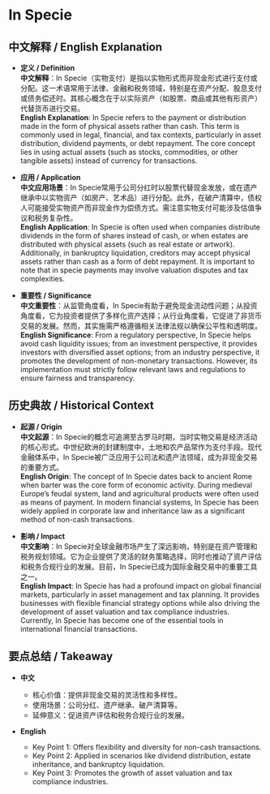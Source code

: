# In Specie

## 中文解释 / English Explanation

* **定义 / Definition**  
  **中文解释**：In Specie（实物支付）是指以实物形式而非现金形式进行支付或分配。这一术语常用于法律、金融和税务领域，特别是在资产分配、股息支付或债务偿还时。其核心概念在于以实际资产（如股票、商品或其他有形资产）代替货币进行交易。  
  **English Explanation**: In Specie refers to the payment or distribution made in the form of physical assets rather than cash. This term is commonly used in legal, financial, and tax contexts, particularly in asset distribution, dividend payments, or debt repayment. The core concept lies in using actual assets (such as stocks, commodities, or other tangible assets) instead of currency for transactions.

* **应用 / Application**  
  **中文应用场景**：In Specie常用于公司分红时以股票代替现金发放，或在遗产继承中以实物资产（如房产、艺术品）进行分配。此外，在破产清算中，债权人可能接受实物资产而非现金作为偿债方式。需注意实物支付可能涉及估值争议和税务复杂性。  
  **English Application**: In Specie is often used when companies distribute dividends in the form of shares instead of cash, or when estates are distributed with physical assets (such as real estate or artwork). Additionally, in bankruptcy liquidation, creditors may accept physical assets rather than cash as a form of debt repayment. It is important to note that in specie payments may involve valuation disputes and tax complexities.

* **重要性 / Significance**  
  **中文重要性**：从监管角度看，In Specie有助于避免现金流动性问题；从投资角度看，它为投资者提供了多样化资产选择；从行业角度看，它促进了非货币交易的发展。然而，其实施需严格遵循相关法律法规以确保公平性和透明度。  
  **English Significance**: From a regulatory perspective, In Specie helps avoid cash liquidity issues; from an investment perspective, it provides investors with diversified asset options; from an industry perspective, it promotes the development of non-monetary transactions. However, its implementation must strictly follow relevant laws and regulations to ensure fairness and transparency.

## 历史典故 / Historical Context

* **起源 / Origin**  
  **中文起源**：In Specie的概念可追溯至古罗马时期，当时实物交易是经济活动的核心形式。中世纪欧洲的封建制度中，土地和农产品常作为支付手段。现代金融体系中，In Specie被广泛应用于公司法和遗产法领域，成为非现金交易的重要方式。  
  **English Origin**: The concept of In Specie dates back to ancient Rome when barter was the core form of economic activity. During medieval Europe’s feudal system, land and agricultural products were often used as means of payment. In modern financial systems, In Specie has been widely applied in corporate law and inheritance law as a significant method of non-cash transactions.

* **影响 / Impact**  
  **中文影响**：In Specie对全球金融市场产生了深远影响，特别是在资产管理和税务规划领域。它为企业提供了灵活的财务策略选择，同时也推动了资产评估和税务合规行业的发展。目前，In Specie已成为国际金融交易中的重要工具之一。  
  **English Impact**: In Specie has had a profound impact on global financial markets, particularly in asset management and tax planning. It provides businesses with flexible financial strategy options while also driving the development of asset valuation and tax compliance industries. Currently, In Specie has become one of the essential tools in international financial transactions.

## 要点总结 / Takeaway

* **中文**  
  - 核心价值：提供非现金交易的灵活性和多样性。
  - 使用场景：公司分红、遗产继承、破产清算等。
  - 延伸意义：促进资产评估和税务合规行业的发展。

* **English**  
  - Key Point 1: Offers flexibility and diversity for non-cash transactions.
  - Key Point 2: Applied in scenarios like dividend distribution, estate inheritance, and bankruptcy liquidation.
  - Key Point 3: Promotes the growth of asset valuation and tax compliance industries.